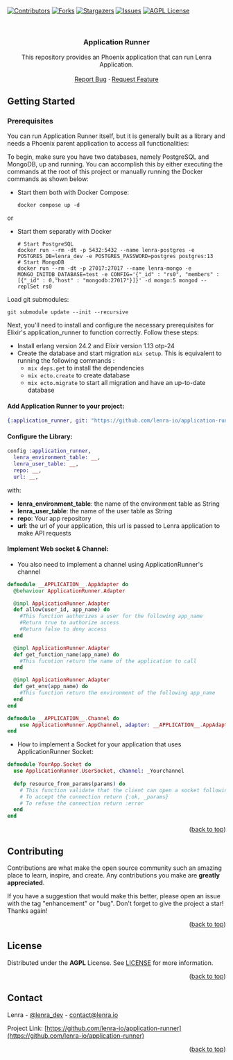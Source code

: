 <div id="top"></div>
<!--
*** Thanks for checking out the Best-README-Template. If you have a suggestion
*** that would make this better, please fork the repo and create a pull request
*** or simply open an issue with the tag "enhancement".
*** Don't forget to give the project a star!
*** Thanks again! Now go create something AMAZING! :D
-->



<!-- PROJECT SHIELDS -->
<!--
*** I'm using markdown "reference style" links for readability.
*** Reference links are enclosed in brackets [ ] instead of parentheses ( ).
*** See the bottom of this document for the declaration of the reference variables
*** for contributors-url, forks-url, etc. This is an optional, concise syntax you may use.
*** https://www.markdownguide.org/basic-syntax/#reference-style-links
-->
[![Contributors][contributors-shield]][contributors-url]
[![Forks][forks-shield]][forks-url]
[![Stargazers][stars-shield]][stars-url]
[![Issues][issues-shield]][issues-url]
[![AGPL License][license-shield]][license-url]



<!-- PROJECT LOGO -->
<br />
<div align="center">
  <!-- <a href="https://github.com/lenra-io/template-hello-world-node12">
    <img src="images/logo.png" alt="Logo" width="80" height="80">
  </a> -->

<h3 align="center">Application Runner</h3>

  <p align="center">
    This repository provides an Phoenix application that can run Lenra Application.
    <br />
    <br />
    <a href="https://github.com/lenra-io/application-runner/issues">Report Bug</a>
    ·
    <a href="https://github.com/lenra-io/application-runner/issues">Request Feature</a>
  </p>
</div>

<!-- GETTING STARTED -->
## Getting Started

### Prerequisites

You can run Application Runner itself, but it is generally built as a library and needs a Phoenix parent application to access all functionalities: 

To begin, make sure you have two databases, namely PostgreSQL and MongoDB, up and running. You can accomplish this by either executing the commands at the root of this project or manually running the Docker commands as shown below:

* Start them both with Docker Compose:
    ```
    docker compose up -d
    ```

or

* Start them separatly with Docker 
    ```
    # Start PostgreSQL
    docker run --rm -dt -p 5432:5432 --name lenra-postgres -e POSTGRES_DB=lenra_dev -e POSTGRES_PASSWORD=postgres postgres:13
    # Start MongoDB
    docker run --rm -dt -p 27017:27017 --name lenra-mongo -e MONGO_INITDB_DATABASE=test -e CONFIG='{"_id" : "rs0", "members" : [{"_id" : 0,"host" : "mongodb:27017"}]}' -d mongo:5 mongod --replSet rs0
    ```

Load git submodules:
```
git submodule update --init --recursive
```

Next, you'll need to install and configure the necessary prerequisites for Elixir's application_runner to function correctly. Follow these steps:

* Install erlang version 24.2 and Elixir version 1.13 otp-24
* Create the database and start migration `mix setup`. This is equivalent to running the following commands : 
  * `mix deps.get` to install the dependencies
  * `mix ecto.create` to create database
  * `mix ecto.migrate` to start all migration and have an up-to-date database
  
#### Add Application Runner to your project:
```elixir
{:application_runner, git: "https://github.com/lenra-io/application-runner.git", tag: "v1.0.0.beta.X"}
```
#### Configure the Library:
```elixir
config :application_runner,
  lenra_environment_table: __,
  lenra_user_table: __,
  repo: __,
  url: __,
```
with:  
- **lenra_environment_table**: the name of the environment table as String
- **lenra_user_table**: the name of the user table as String
- **repo**: Your app repository
- **url**: the url of your application, this url is passed to Lenra application to make API requests

#### Implement Web socket & Channel:  
   - You also need to implement a channel using ApplicationRunner's channel

```elixir
defmodule __APPLICATION__.AppAdapter do
  @behaviour ApplicationRunner.Adapter

  @impl ApplicationRunner.Adapter
  def allow(user_id, app_name) do
    #This function authorizes a user for the following app_name
    #Return true to authorize access
    #Return false to deny access
  end

  @impl ApplicationRunner.Adapter
  def get_function_name(app_name) do
    #This fucntion return the name of the application to call
  end

  @impl ApplicationRunner.Adapter
  def get_env(app_name) do
    #This function return the environment of the following app_name
  end
end

defmodule __APPLICATION__.Channel do
    use ApplicationRunner.AppChannel, adapter: __APPLICATION__.AppAdapter
end
```
  - How to implement a Socket for your application that uses ApplicationRunner Socket:

```elixir
defmodule YourApp.Socket do
  use ApplicationRunner.UserSocket, channel: _Yourchannel
  
  defp resource_from_params(params) do
    # This function validate that the client can open a socket following params
    # To accept the connection return {:ok, _params}
    # To refuse the connection return :error 
  end
end
  ```

<p align="right">(<a href="#top">back to top</a>)</p>

<!-- CONTRIBUTING -->
## Contributing

Contributions are what make the open source community such an amazing place to learn, inspire, and create. Any contributions you make are **greatly appreciated**.

If you have a suggestion that would make this better, please open an issue with the tag "enhancement" or "bug".
Don't forget to give the project a star! Thanks again!

<p align="right">(<a href="#top">back to top</a>)</p>

<!-- LICENSE -->
## License

Distributed under the **AGPL** License. See [LICENSE](./LICENSE) for more information.

<p align="right">(<a href="#top">back to top</a>)</p>

<!-- CONTACT -->
## Contact

Lenra - [@lenra_dev](https://twitter.com/lenra_dev) - contact@lenra.io

Project Link: [https://github.com/lenra-io/application-runner](https://github.com/lenra-io/application-runner)

<p align="right">(<a href="#top">back to top</a>)</p>

<!-- MARKDOWN LINKS & IMAGES -->
<!-- https://www.markdownguide.org/basic-syntax/#reference-style-links -->
[contributors-shield]: https://img.shields.io/github/contributors/lenra-io/application-runner.svg?style=for-the-badge
[contributors-url]: https://github.com/lenra-io/application-runner/graphs/contributors
[forks-shield]: https://img.shields.io/github/forks/lenra-io/application-runner.svg?style=for-the-badge
[forks-url]: https://github.com/lenra-io/application-runner/network/members
[stars-shield]: https://img.shields.io/github/stars/lenra-io/application-runner.svg?style=for-the-badge
[stars-url]: https://github.com/lenra-io/application-runner/stargazers
[issues-shield]: https://img.shields.io/github/issues/lenra-io/application-runner.svg?style=for-the-badge
[issues-url]: https://github.com/lenra-io/application-runner/issues
[license-shield]: https://img.shields.io/github/license/lenra-io/application-runner.svg?style=for-the-badge
[license-url]: https://github.com/lenra-io/application-runner/blob/master/LICENSE